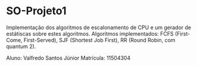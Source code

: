 # SO-Projeto1
Implementação dos algoritmos de escalonamento de CPU e um gerador de estátiscas sobre estes algoritmos. Algoritmos implementados: FCFS (First-Come, First-Served), SJF (Shortest Job First), RR (Round Robin, com quantum 2).

Aluno: Valfredo Santos Júnior
Matrícula: 11504304
